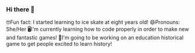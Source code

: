 ### Hi there 👋
🤓Fun fact: I started learning to ice skate at eight years old!
😄Pronouns: She/Her
🖥I'm currently learning how to code properly in order to make new and fantastic games!
📖I'm going to be working on an education historical game to get people excited to learn history!
<!--
**Speedrunmanlol1/Speedrunmanlol1** is a ✨ _special_ ✨ repository because its `README.md` (this file) appears on your GitHub profile.

Here are some ideas to get you started:

- 🔭 I’m currently working on ...
- 🌱 I’m currently learning ...
- 👯 I’m looking to collaborate on ...
- 🤔 I’m looking for help with ...
- 💬 Ask me about ...
- 📫 How to reach me: ...
- 😄 Pronouns: ...
- ⚡ Fun fact: ...
-->
